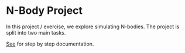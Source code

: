 # N-Body Project

In this project / exercise, we explore simulating N-bodies.
The project is split into two main tasks.

[See](https://hackmd.io/@wUh6TjqbQ9i0ozhbrE20Zw/BkH-H0z_T) for step by step documentation.
